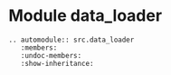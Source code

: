 
# Module data_loader

```{eval-rst}
.. automodule:: src.data_loader
   :members:
   :undoc-members:
   :show-inheritance: